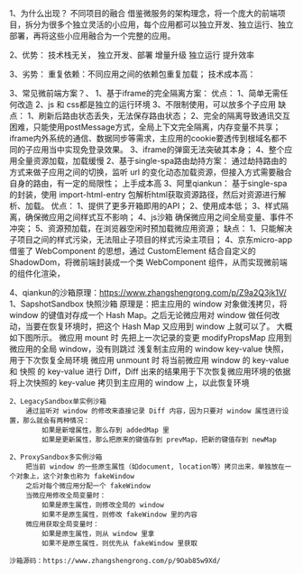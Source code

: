 1、为什么出现？
    不同项目的融合
    借鉴微服务的架构理念，将一个庞大的前端项目，拆分为很多个独立灵活的小应用，每个应用都可以独立开发、独立运行、独立部署，再将这些小应用融合为一个完整的应用。

2、优势：
    技术栈无关，
    独立开发、部署
    增量升级
    独立运行
    提升效率

3、劣势：
    重复依赖：不同应用之间的依赖包重复加载；
    技术成本高：

3、常见微前端方案？、
    1、基于iframe的完全隔离方案：
        优点：
            1、简单无需任何改造
            2、js 和 css都是独立的运行环境
            3、不限制使用，可以放多个子应用
        缺点：
            1、刷新后路由状态丢失，无法保存路由状态；
            2、完全的隔离导致通讯交互困难，只能使用postMessage方式，全局上下文完全隔离，内存变量不共享；iframe内外系统的通信、数据同步等需求，主应用的cookie要透传到根域名都不同的子应用当中实现免登录效果。
            3、iframe的弹窗无法突破其本身；
            4、整个应用全量资源加载，加载缓慢
    2、基于single-spa路由劫持方案：
        通过劫持路由的方式来做子应用之间的切换，监听 url 的变化动态加载资源，但接入方式需要融合自身的路由，有一定的局限性；
        上手成本高
    3、阿里qiankun：
        基于single-spa的封装，使用 import-html-entry 包解析html获取资源路径，然后对资源进行解析、加载。
        优点：
            1、提供了更多开箱即用的API；
            2、使用成本低；
            3、样式隔离，确保微应用之间样式互不影响；
            4、js沙箱 确保微应用之间全局变量、事件不冲突；
            5、资源预加载，在浏览器空闲时预加载微应用资源；
        缺点：
            1、只能解决子项目之间的样式污染，无法阻止子项目的样式污染主项目；
    4、京东micro-app
        借鉴了 WebComponent 的思想，通过 CustomElement 结合自定义的 ShadowDom，将微前端封装成一个类 WebComponent 组件，从而实现微前端的组件化渲染，

4、qiankun的沙箱原理：https://www.zhangshengrong.com/p/Z9a2Q3jk1V/
    1、SapshotSandbox 快照沙箱
        原理是：把主应用的 window 对象做浅拷贝，将 window 的键值对存成一个 Hash Map。之后无论微应用对 window 做任何改动，当要在恢复环境时，把这个 Hash Map 又应用到 window 上就可以了。 大概如下图所示。
        微应用 mount 时
            先把上一次记录的变更 modifyPropsMap 应用到微应用的全局 window，没有则跳过
            浅复制主应用的 window key-value 快照，用于下次恢复全局环境
        微应用 unmount 时
            将当前微应用 window 的 key-value 和 快照 的 key-value 进行 Diff，Diff 出来的结果用于下次恢复微应用环境的依据
            将上次快照的 key-value 拷贝到主应用的 window 上，以此恢复环境

    2、LegacySandbox单实例沙箱
        通过监听对 window 的修改来直接记录 Diff 内容，因为只要对 window 属性进行设置，那么就会有两种情况：
            如果是新增属性，那么存到 addedMap 里
            如果是更新属性，那么把原来的键值存到 prevMap，把新的键值存到 newMap

    2、ProxySandbox多实例沙箱
        把当前 window 的一些原生属性（如document, location等）拷贝出来，单独放在一个对象上，这个对象也称为 fakeWindow
        之后对每个微应用分配一个 fakeWindow
        当微应用修改全局变量时：
            如果是原生属性，则修改全局的 window
            如果不是原生属性，则修改 fakeWindow 里的内容
        微应用获取全局变量时：
            如果是原生属性，则从 window 里拿
            如果不是原生属性，则优先从 fakeWindow 里获取

    沙箱源码：https://www.zhangshengrong.com/p/9Oab85w9Xd/